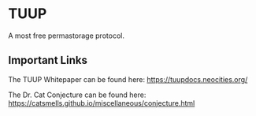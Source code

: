 # TUUP
A most free permastorage protocol.

## Important Links
The TUUP Whitepaper can be found here: https://tuupdocs.neocities.org/

The Dr. Cat Conjecture can be found here: https://catsmells.github.io/miscellaneous/conjecture.html
